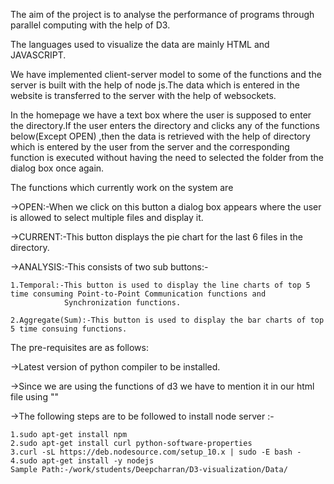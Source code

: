 

The aim of the project is to analyse the performance of programs through parallel computing with the help of D3.

The languages used to visualize the data are mainly HTML and JAVASCRIPT.

We have implemented client-server model to some of the functions and the server is built with the help of node js.The data which is entered in the website is transferred to the server with the help of websockets. 

In the homepage we have a text box where the user is supposed to enter the directory.If the user enters the directory and clicks any of the functions below(Except OPEN) ,then the data is retrieved with the help of directory which is entered by the user from the server and the corresponding function is executed without having the need to selected the folder from the dialog box once again.

The functions which currently work on the system are 

->OPEN:-When we click on this button a dialog box appears where the user is allowed to select multiple files and display it.

->CURRENT:-This button displays the pie chart for the last 6 files in the directory. 

->ANALYSIS:-This consists of two sub buttons:-

    1.Temporal:-This button is used to display the line charts of top 5 time consuming Point-to-Point Communication functions and                     
                Synchronization functions.
               
    2.Aggregate(Sum):-This button is used to display the bar charts of top 5 time consuing functions.           

The pre-requisites are as follows:

->Latest version of python compiler to be installed.

->Since we are using the functions of d3 we have to mention it in our html file using "<script src="https://d3js.org/d3.v5.js"></script>"

->The following steps are to be followed to install node server :-

    1.sudo apt-get install npm
    2.sudo apt-get install curl python-software-properties
    3.curl -sL https://deb.nodesource.com/setup_10.x | sudo -E bash -
    4.sudo apt-get install -y nodejs
    Sample Path:-/work/students/Deepcharran/D3-visualization/Data/
